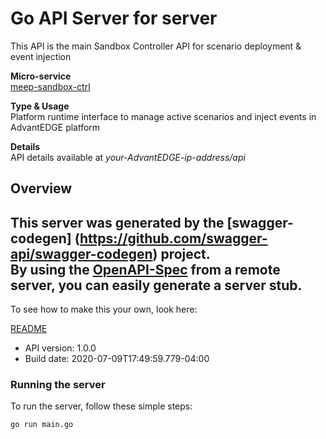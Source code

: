 # Go API Server for server

This API is the main Sandbox Controller API for scenario deployment & event injection <p>**Micro-service**<br>[meep-sandbox-ctrl](https://github.com/InterDigitalInc/AdvantEDGE/tree/master/go-apps/meep-sandbox-ctrl) <p>**Type & Usage**<br>Platform runtime interface to manage active scenarios and inject events in AdvantEDGE platform <p>**Details**<br>API details available at _your-AdvantEDGE-ip-address/api_

## Overview
This server was generated by the [swagger-codegen]
(https://github.com/swagger-api/swagger-codegen) project.  
By using the [OpenAPI-Spec](https://github.com/OAI/OpenAPI-Specification) from a remote server, you can easily generate a server stub.  
-

To see how to make this your own, look here:

[README](https://github.com/swagger-api/swagger-codegen/blob/master/README.md)

- API version: 1.0.0
- Build date: 2020-07-09T17:49:59.779-04:00


### Running the server
To run the server, follow these simple steps:

```
go run main.go
```

